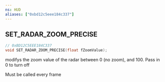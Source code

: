 ```yaml
---
ns: HUD
aliases: ["0xbd12c5eee184c337"]
---
```

## SET_RADAR_ZOOM_PRECISE

```c
// 0xBD12C5EEE184C337
void SET_RADAR_ZOOM_PRECISE(float fZoomValue);
```

modifys the zoom value of the radar between 0 (no zoom), and 100. Pass in 0 to turn off

Must be called every frame

